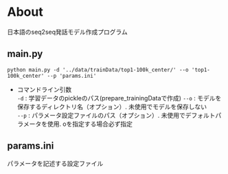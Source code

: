 # About
日本語のseq2seq発話モデル作成プログラム

## main.py
```
python main.py -d '../data/trainData/top1-100k_center/' --o 'top1-100k_center' --p 'params.ini'
```

- コマンドライン引数  
`-d` : 学習データのpickleのパス(prepare_trainingDataで作成)
`--o` : モデルを保存するディレクトリ名（オプション）. 未使用でモデルを保存しない  
`--p` : パラメータ設定ファイルのパス（オプション）. 未使用でデフォルトパラメータを使用. oを指定する場合必ず指定 

## params.ini
パラメータを記述する設定ファイル
